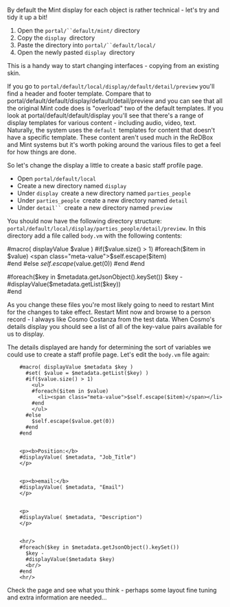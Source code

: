By default the Mint display for each object is rather technical - let's try and tidy it up a bit!

1. Open the `portal/``default/mint/` directory 
1. Copy the `display `directory
1. Paste the directory into `portal/``default/local/ `
1. Open the newly pasted `display `directory

This is a handy way to start changing interfaces - copying from an existing skin.


If you go to `portal/default/local/display/default/detail/preview` you'll find a header and footer template. Compare that to portal/default/default/display/default/detail/preview and you can see that all the original Mint code does is "overload" two of the default templates. If you look at portal/default/default/display you'll see that there's a range of display templates for various content - including audio, video, text. Naturally, the system uses the `default `templates for content that doesn't have a specific template. These content aren't used much in the ReDBox and Mint systems but it's worth poking around the various files to get a feel for how things are done.


So let's change the display a little to create a basic staff profile page.

* Open `portal/default/local`
* Create a new directory named `display`
* Under `display `create a new directory named `parties_people`
* Under `parties_people `create a new directory named `detail`
* Under `detail`` `create a new directory named `preview`

You should now have the following directory structure: `portal/default/local/display/parties_people/detail/preview`. In this directory add a file called `body.vm` with the following contents:





        
#macro( displayValue $value )
  #if($value.size() > 1)
    #foreach($item in $value)
      <span class="meta-value">$self.escape($item)</span><br/>
    #end
  #else
    $self.escape($value.get(0))
  #end
#end


#foreach($key in $metadata.getJsonObject().keySet())
  $key - 
  #displayValue($metadata.getList($key))
  <br/>
#end


As you change these files you're most likely going to need to restart Mint for the changes to take effect. Restart Mint now and browse to a person record - I always like Cosmo Costanza from the test data. When Cosmo's details display you should see a list of all of the key-value pairs available for us to display.


The details displayed are handy for determining the sort of variables we could use to create a staff profile page. Let's edit the `body.vm` file again:





        #macro( displayValue $metadata $key )
          #set( $value = $metadata.getList($key) )
          #if($value.size() > 1)
            <ul>
            #foreach($item in $value)
              <li><span class="meta-value">$self.escape($item)</span></li>
            #end
            </ul>
          #else
            $self.escape($value.get(0))
          #end
        #end


        <p><b>Position:</b> 
        #displayValue( $metadata, "Job_Title")
        </p>


        <p><b>email:</b> 
        #displayValue( $metadata, "Email")
        </p>


        <p>
        #displayValue( $metadata, "Description")
        </p>


        <hr/>
        #foreach($key in $metadata.getJsonObject().keySet())
          $key - 
          #displayValue($metadata $key)
          <br/>
        #end
        <hr/>


Check the page and see what you think - perhaps some layout fine tuning and extra information are needed...